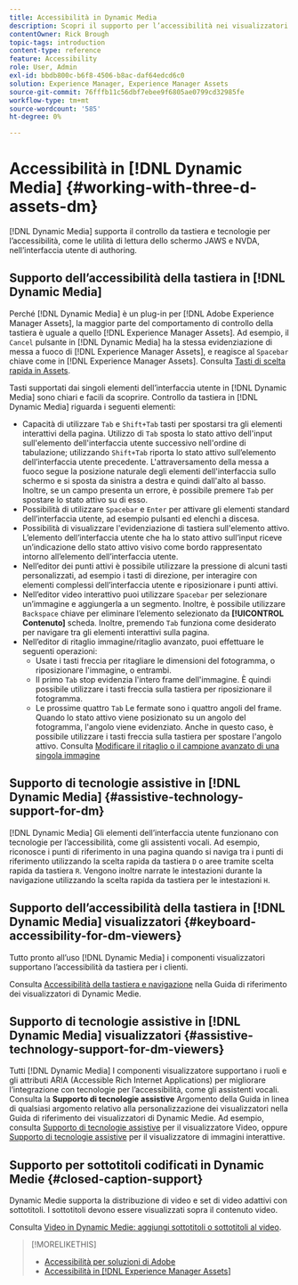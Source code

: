 ```yaml
---
title: Accessibilità in Dynamic Media
description: Scopri il supporto per l’accessibilità nei visualizzatori Dynamic Medie e Dynamic Medie.
contentOwner: Rick Brough
topic-tags: introduction
content-type: reference
feature: Accessibility
role: User, Admin
exl-id: bbdb800c-b6f8-4506-b8ac-daf64edcd6c0
solution: Experience Manager, Experience Manager Assets
source-git-commit: 76fffb11c56dbf7ebee9f6805ae0799cd32985fe
workflow-type: tm+mt
source-wordcount: '585'
ht-degree: 0%

---
```


# Accessibilità in [!DNL Dynamic Media] {#working-with-three-d-assets-dm}

[!DNL Dynamic Media] supporta il controllo da tastiera e tecnologie per l’accessibilità, come le utilità di lettura dello schermo JAWS e NVDA, nell’interfaccia utente di authoring.

## Supporto dell’accessibilità della tastiera in [!DNL Dynamic Media]

Perché [!DNL Dynamic Media] è un plug-in per [!DNL Adobe Experience Manager Assets], la maggior parte del comportamento di controllo della tastiera è uguale a quello [!DNL Experience Manager Assets]. Ad esempio, il `Cancel` pulsante in [!DNL Dynamic Media] ha la stessa evidenziazione di messa a fuoco di [!DNL Experience Manager Assets], e reagisce al `Spacebar` chiave come in [!DNL Experience Manager Assets]. Consulta [Tasti di scelta rapida in Assets](/help/assets/accessibility.md#keyboard-shortcuts).

Tasti supportati dai singoli elementi dell’interfaccia utente in [!DNL Dynamic Media] sono chiari e facili da scoprire. Controllo da tastiera in [!DNL Dynamic Media] riguarda i seguenti elementi:

* Capacità di utilizzare `Tab` e `Shift+Tab` tasti per spostarsi tra gli elementi interattivi della pagina.
Utilizzo di `Tab` sposta lo stato attivo dell&#39;input sull&#39;elemento dell&#39;interfaccia utente successivo nell&#39;ordine di tabulazione; utilizzando `Shift+Tab` riporta lo stato attivo sull’elemento dell’interfaccia utente precedente.
L&#39;attraversamento della messa a fuoco segue la posizione naturale degli elementi dell&#39;interfaccia sullo schermo e si sposta da sinistra a destra e quindi dall&#39;alto al basso. Inoltre, se un campo presenta un errore, è possibile premere `Tab` per spostare lo stato attivo su di esso.
* Possibilità di utilizzare `Spacebar` e `Enter` per attivare gli elementi standard dell’interfaccia utente, ad esempio pulsanti ed elenchi a discesa.
* Possibilità di visualizzare l&#39;evidenziazione di tastiera sull&#39;elemento attivo. L’elemento dell’interfaccia utente che ha lo stato attivo sull’input riceve un’indicazione dello stato attivo visivo come bordo rappresentato intorno all’elemento dell’interfaccia utente.
* Nell’editor dei punti attivi è possibile utilizzare la pressione di alcuni tasti personalizzati, ad esempio i tasti di direzione, per interagire con elementi complessi dell’interfaccia utente e riposizionare i punti attivi.
* Nell’editor video interattivo puoi utilizzare `Spacebar` per selezionare un’immagine e aggiungerla a un segmento. Inoltre, è possibile utilizzare `Backspace` chiave per eliminare l’elemento selezionato da **[!UICONTROL Contenuto]** scheda. Inoltre, premendo `Tab` funziona come desiderato per navigare tra gli elementi interattivi sulla pagina.
* Nell’editor di ritaglio immagine/ritaglio avanzato, puoi effettuare le seguenti operazioni:
   * Usate i tasti freccia per ritagliare le dimensioni del fotogramma, o riposizionare l&#39;immagine, o entrambi.
   * Il primo `Tab` stop evidenzia l&#39;intero frame dell&#39;immagine. È quindi possibile utilizzare i tasti freccia sulla tastiera per riposizionare il fotogramma.
   * Le prossime quattro `Tab` Le fermate sono i quattro angoli del frame. Quando lo stato attivo viene posizionato su un angolo del fotogramma, l&#39;angolo viene evidenziato. Anche in questo caso, è possibile utilizzare i tasti freccia sulla tastiera per spostare l&#39;angolo attivo.
Consulta [Modificare il ritaglio o il campione avanzato di una singola immagine](/help/assets/image-profiles.md#editing-the-smart-crop-or-smart-swatch-of-a-single-image)

<!-- Keyboarding is the same because Dynamic Media is using the same UI library (Coral 3 (AEM 6.5) or Coral Spectrum (in Skyline)) as entire AEM Assets.  -->

<!-- In the Hotspot editor, Dynamic Media lets you use arrow keys to control the position of a hot spot. See [Carousel Banners](/help/assets/dynamic-media/carousel-banners.md#adding-hotspots-or-image-maps-to-an-image-banner) or [Interactive Images](/help/assets/dynamic-media/interactive-images.md#adding-hotspots-to-an-image-banner)  -->

<!-- I think we should definitely mention this in the DM-specific area of documentation for keyboard support. -->

<!-- I would not get into much of details of specific keyboard support logic of these editors. One of the reasons - chances are that accessibility support will receive Phase2-like attention, with more holistic approach. -->

## Supporto di tecnologie assistive in [!DNL Dynamic Media] {#assistive-technology-support-for-dm}

[!DNL Dynamic Media] Gli elementi dell’interfaccia utente funzionano con tecnologie per l’accessibilità, come gli assistenti vocali. Ad esempio, riconosce i punti di riferimento in una pagina quando si naviga tra i punti di riferimento utilizzando la scelta rapida da tastiera `D` o aree tramite scelta rapida da tastiera `R`. Vengono inoltre narrate le intestazioni durante la navigazione utilizzando la scelta rapida da tastiera per le intestazioni `H`.

## Supporto dell’accessibilità della tastiera in [!DNL Dynamic Media] visualizzatori {#keyboard-accessibility-for-dm-viewers}

Tutto pronto all’uso [!DNL Dynamic Media] i componenti visualizzatori supportano l’accessibilità da tastiera per i clienti.

Consulta [Accessibilità della tastiera e navigazione](https://experienceleague.adobe.com/docs/dynamic-media-developer-resources/library/c-keyboard-accessibility.html) nella Guida di riferimento dei visualizzatori di Dynamic Medie.

## Supporto di tecnologie assistive in [!DNL Dynamic Media] visualizzatori {#assistive-technology-support-for-dm-viewers}

Tutti [!DNL Dynamic Media] I componenti visualizzatore supportano i ruoli e gli attributi ARIA (Accessible Rich Internet Applications) per migliorare l’integrazione con tecnologie per l’accessibilità, come gli assistenti vocali.
Consulta la **Supporto di tecnologie assistive** Argomento della Guida in linea di qualsiasi argomento relativo alla personalizzazione dei visualizzatori nella Guida di riferimento dei visualizzatori di Dynamic Medie. Ad esempio, consulta [Supporto di tecnologie assistive](https://experienceleague.adobe.com/docs/dynamic-media-developer-resources/library/viewers-aem-assets-dmc/video/r-html5-video-viewer-20-assistive.html) per il visualizzatore Video, oppure [Supporto di tecnologie assistive](https://experienceleague.adobe.com/docs/dynamic-media-developer-resources/library/viewers-for-aem-assets-only/interactive-images/c-html5-aem-interactive-image-assistive.html#viewers-for-aem-assets-only) per il visualizzatore di immagini interattive.

## Supporto per sottotitoli codificati in Dynamic Medie {#closed-caption-support}

Dynamic Medie supporta la distribuzione di video e set di video adattivi con sottotitoli. I sottotitoli devono essere visualizzati sopra il contenuto video.

Consulta [Video in Dynamic Medie: aggiungi sottotitoli o sottotitoli al video](/help/assets/video.md#adding-captions-to-video).

>[!MORELIKETHIS]
>
>* [Accessibilità per soluzioni di Adobe](https://www.adobe.com/accessibility.html)
>* [Accessibilità in [!DNL Experience Manager Assets]](/help/assets/accessibility.md)
